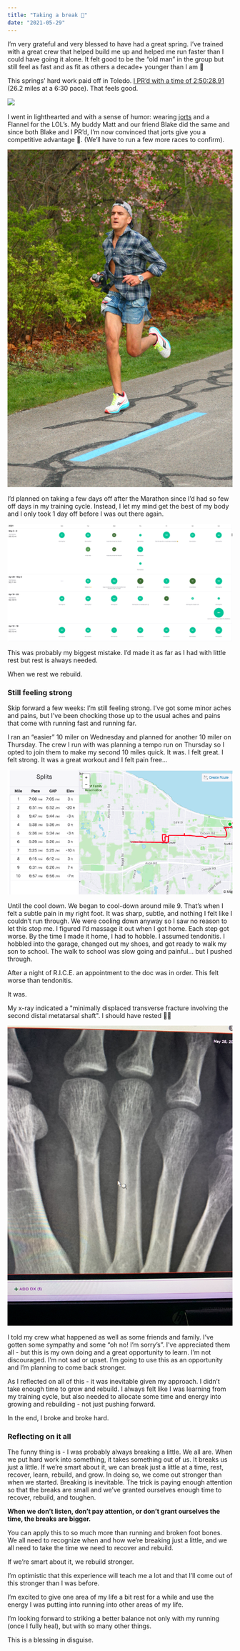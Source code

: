 ```yaml
---
title: "Taking a break 🦴"
date: "2021-05-29"
---
```


I’m very grateful and very blessed to have had a great spring. I’ve trained with a great crew that helped build me up and helped me run faster than I could have going it alone. It felt good to be the “old man” in the group but still feel as fast and as fit as others a decade+ younger than I am 🤣

This springs’ hard work paid off in Toledo. [I PR’d with a time of 2:50:28.91](https://runsignup.com/Race/Results/22766/IndividualResult/LzFZ?resultSetId=250218#U17002798) (26.2 miles at a 6:30 pace). That feels good.

![](../../assets/toledo-marathon2.jpg)

I went in lighthearted and with a sense of humor: wearing [jorts](https://www.boausa.com/products/mens-stretch-1-elite-printed-split-run-short-jorts) and a Flannel for the LOL’s. My buddy Matt and our friend Blake did the same and since both Blake and I PR’d, I’m now convinced that jorts give you a competitive advantage 🤣. (We’ll have to run a few more races to confirm).

![](../../assets/toledo-marathon1.jpg)


I’d planned on taking a few days off after the Marathon since I’d had so few off days in my training cycle. Instead, I let my mind get the best of my body and I only took 1 day off before I was out there again. 

![](../../assets/no-rest.png)

This was probably my biggest mistake. I’d made it as far as I had with little rest but rest is always needed. 

When we rest we rebuild. 

### Still feeling strong
Skip forward a few weeks:
I’m still feeling strong. I’ve got some minor aches and pains, but I’ve been chocking those up to the usual aches and pains that come with running fast and running far.

I ran an “easier” 10 miler on Wednesday and planned for another 10 miler on Thursday. The crew I run with was planning a tempo run on Thursday so I opted to join them to make my second 10 miles quick. It was. I felt great. I felt strong. It was a great workout and I felt pain free… 

![](../../assets/thursday-workout.png)

Until the cool down. We began to cool-down around mile 9. That’s when I felt a subtle pain in my right foot. It was sharp, subtle, and nothing I felt like I couldn’t run through. We were cooling down anyway so I saw no reason to let this stop me. I figured I’d massage it out when I got home. 
Each step got worse. 
By the time I made it home, I had to hobble. I assumed tendonitis. I hobbled into the garage, changed out my shoes, and got ready to walk my son to school. The walk to school was slow going and painful… but I pushed through.


After a night of R.I.C.E. an appointment to the doc was in order. This felt worse than tendonitis.

It was. 

My x-ray indicated a "minimally displaced transverse fracture involving the second distal metatarsal shaft". I should have rested 🤦‍♂️

![](../../assets/broken.jpg)


I told my crew what happened as well as some friends and family. I’ve gotten some sympathy and some “oh no! I’m sorry’s”. I’ve appreciated them all - but this is my own doing and a great opportunity to learn. I’m not discouraged. I’m not sad or upset. I’m going to use this as an opportunity and I’m planning to come back stronger.

As I reflected on all of this - it was inevitable given my approach.
I didn’t take enough time to grow and rebuild. I always felt like I was learning from my training cycle, but also needed to allocate some time and energy into growing and rebuilding - not just pushing forward.

In the end, I broke and broke hard. 

### Reflecting on it all
The funny thing is - I was probably always breaking a little. We all are. When we put hard work into something, it takes something out of us. It breaks us just a little. If we’re smart about it, we can break just a little at a time, rest, recover, learn, rebuild, and grow. In doing so, we come out stronger than when we started. Breaking is inevitable. The trick is paying enough attention so that the breaks are small and we’ve granted ourselves enough time to recover, rebuild, and toughen.

**When we don’t listen, don’t pay attention, or don’t grant ourselves the time, the breaks are bigger.**

You can apply this to so much more than running and broken foot bones. We all need to recognize when and how we’re breaking just a little, and we all need to take the time we need to recover and rebuild. 

If we’re smart about it, we rebuild stronger.

I’m optimistic that this experience will teach me a lot and that I’ll come out of this stronger than I was before.  

I’m excited to give one area of my life a bit rest for a while and use the energy I was putting into running into other areas of my life.

I’m looking forward to striking a better balance not  only with my running (once I fully heal), but with so many other things.

This is a blessing in disguise.
